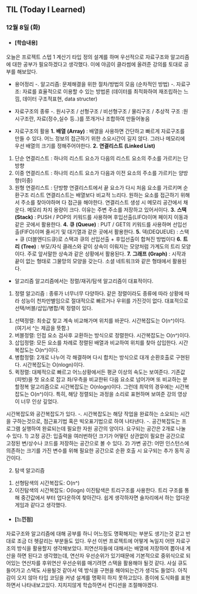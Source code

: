 ## TIL (Today I Learned)

### 12월 8일 (화)

- #### [학습내용]
오늘은 프로젝트 스텝 1 계산기 타입 정의 설계를 하며 우선적으로 자료구조와 알고리즘에 대한 공부가 필요하겠다고 생각했다. 이에 야곰이 클라썸에 올려준 강의를 토대로 공부를 해보았다.
  - 용어정리
-. 알고리즘: 문제해결을 위한 절차/방법의 모음 (순차적인 방법)
-. 자료구조: 자료를 효율적으로 이용할 수 있는 방법론 (데이터를 최적화하여 재조립하는 느낌, 데이터 구조적표현, data structer)

  - 자료구조의 종류
-. 원시구조 / 선형구조 / 비선형구조 / 물리구조 / 추상적 구조
 :원시구조란, 자료(정수,실수 등..)를 쪼개거나 조합하여 만들어놓음

  - 자료구조의 활용
**1.** **배열** **(Array)**
 : 배열을 사용하면 간단하고 빠르게 자료구조를 만들 수 있다.
  어느 정보의 접근하기 위한 소요시간이 길지 않다. 그러나 메모리에 우선 배열의 크기를 정해주어야한다.
**2.** **연결리스트** **(Linked List)**
 1) 단순 연결리스트
 : 하나의 리스트 요소가 다음의 리스트 요소의 주소를 가르키는 단방향
 2) 이중 연결리스트
 : 하나의 리스트 요소가 다음과 이전 요소의 주소를 가르키는 양방향(이중)
 3) 원형 연결리스트
 : 단방향 연결리스트에서 끝 요소가 다시 처음 요소를 가르키며 순환구조 리스트
연결리스트는 배열보다 비교적 느리다. 원하는 요소를 접근하기 위해서 주소를 찾아야하며 다 접근을 해야한다.
연결리스트 생성 시 메모리 공간에서 채운다. 메모리 차지 용량이 크다. 이유는 주변 주소를 저장하고 있어서이다.
**3.** **스택** **(Stack)**
 : PUSH / POP의 키워드를 사용하며 후입선출(LIFO)이며 페이지 이동과 같은 곳에서 활용한다.
**4.** **큐** **(Queue)**
 : PUT / GET의 키워드를 사용하며 선입선출(FIFO)이며 줄서기 및 대기열과 같은 곳에서 활용한다.
**5.** 덱(DEQUEUE)
 : 스택 + 큐 (더블엔디드큐)로 스택과 큐의 선입선출 + 후입선출이 합쳐진 방법이다
**6.** **트리** **(Tree)**
 : 부모/자식 클래스와 같이 상속이 이뤄지는 모양처럼 가계도의 트리 모양이다. 주로 앞서말한 상속과 같은 상황에서 활용된다.
**7.** **그래프** **(Graph)**
 : 시작과 끝이 없는 형태로 그물망의 모양을 갖는다. 소셜 네트워크와 같은 형태에서 활용된다.

  - 알고리즘
알고리즘에서는 정렬/재귀/탐색 알고리즘이 대표적이다.

  1. 정렬 알고리즘
 : 종류가 너무너무 다양하다. 같은 정렬이라도 종류에 따라 상황에 따라 성능이 천차만별임으로 절대적으로 빠르거나 우위를 가진것이 없다.
대표적으로 선택/버블/삽입/병합/퀵 정렬이 있다.
1) 선택정렬: 최솟값 찾고 계속 비교해가며 위치를 바꾼다. 시간복잡도는 O(n^)이다. (여기서 ^는 제곱을 뜻함.)
2) 버블정렬: 인접 요소 검사후 교환하는 방식으로 정렬한다. 시간복잡도는 O(n^)이다.
3) 삽입정렬: 모든 요소를 차례로 정렬된 배열과 비교하여 위치를 찾아 삽입한다. 시간복잡도는 O(n^)이다.
4) 병합정렬: 2개로 나누어 각 해결하며 다시 합치는 방식으로 대개 순환호출로 구현된다. 시간복잡도는 O(nlogn)이다.
5) 퀵정렬: 대체적으로 빠르고 어느상황에서든 평균 이상의 속도는 보여준다. 기존값(피벗)을 첫 요소로 잡고 좌/우측을 비교한뒤 다음 요소로 넘어가며 또 비교하는 분할정복 알고리즘으로 시간복잡도는 O(nlogn)이다. 그런데 최악의 경우에는 시간복잡도는 O(n^)이다.
특히, 해당 정렬되는 과정을 소리로 표현하며 보여준 강의 영상이 너무 인상 깊었다.

  시간복잡도와 공간복잡도가 있다.
-. 시간복잡도는 해당 작업을 완료하는 소요되는 시간을 구하는것으로, 점근표기법 혹은 빅오표기법으로 하여 나타낸다.
-. 공간복잡도는 프로그램 실행하여 완료되는데 필요한 자원 공간의 양이다. 요구되는 공간은 2개로 나눌 수 있다.
    1) 고정 공간: 입출력을 여러번하던 크기가 어떻던 상관없이 필요한 공간으로 고정된 변/상수나 코드를 저장하는 공간으로 볼 수 있다.
    2) 가변 공간: 어떤 인스턴스에 의존하는 크기를 가진 변수를 위해 필요한 공간으로 순환 호출 시 요구되는 추가 동적 공간이다.

  2. 탐색 알고리즘
 1) 선형탐색의 시간복잡도: O(n^)
 2) 이진탐색의 시간복잡도: O(logn)
이진탐색은 트리구조를 사용한다. 트리 구조를 통해 중간값에서 부터 업다운하여 찾아간다. 쉽게 생각하자면 술자리에서 하는 업다운 게임과 같다고 생각했다.

- #### [느낀점]
자료구조와 알고리즘에 대해 공부를 하니 어느정도 명확해지는 부분도 생기는것 같고 반대로 조금 더 헷갈리는 부분들도 있다. 우선 이번 프로젝트에 어떻게 녹일지 어떤 자료구조의 방식을 활용할지 생각해보았다. 피연산자들에 대해서는 배열에 저장하여 뽑아내 계산을 하면 된다고 생각했는데, 연산자 우선순위가 있기때문에 기본적으로 중위식으로 되어있는 연산자를 후위연산 우선순위를 매기려면 스택을 활용해야 될것 같다. 사실 큐도 들어가고 스택도 사용될것 같아서 덱 방식을 구현을 해야되는건가 생각도 들었다. 아직 감이 오지 않아 타입 코딩을 커녕 설계를 명확히 하지 못하고있다. 종이에 도식화를 표현하면서 나타내보고있다. 지치지않게 학습하면서 컨디션을 조절해야겠다.